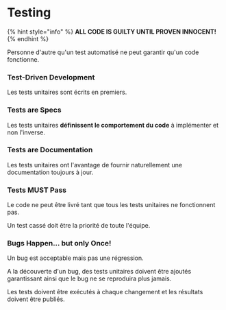 # Testing

{% hint style="info" %}
**ALL CODE IS GUILTY UNTIL PROVEN INNOCENT!**
{% endhint %}

Personne d'autre qu'un test automatisé ne peut garantir qu'un code fonctionne.

### Test-Driven Development

Les tests unitaires sont écrits en premiers.

### Tests are Specs

Les tests unitaires **définissent le comportement du code** à implémenter et non l'inverse.

### Tests are Documentation

Les tests unitaires ont l'avantage de fournir naturellement une documentation toujours à jour.

### **Tests MUST Pass**

Le code ne peut être livré tant que tous les tests unitaires ne fonctionnent pas.

Un test cassé doit être la priorité de toute l'équipe.

### Bugs Happen... but only Once!

Un bug est acceptable mais pas une régression.

A la découverte d'un bug, des tests unitaires doivent être ajoutés garantissant ainsi que le bug ne se reproduira plus jamais.

Les tests doivent être exécutés à chaque changement et les résultats doivent être publiés.

